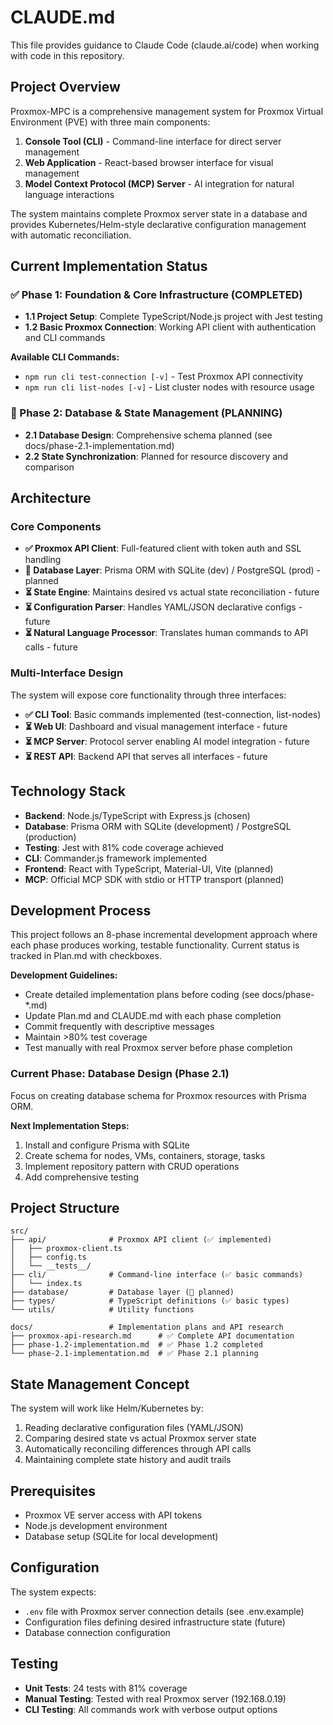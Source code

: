 # CLAUDE.md

This file provides guidance to Claude Code (claude.ai/code) when working with code in this repository.

## Project Overview

Proxmox-MPC is a comprehensive management system for Proxmox Virtual Environment (PVE) with three main components:

1. **Console Tool (CLI)** - Command-line interface for direct server management
2. **Web Application** - React-based browser interface for visual management  
3. **Model Context Protocol (MCP) Server** - AI integration for natural language interactions

The system maintains complete Proxmox server state in a database and provides Kubernetes/Helm-style declarative configuration management with automatic reconciliation.

## Current Implementation Status

### ✅ Phase 1: Foundation & Core Infrastructure (COMPLETED)
- **1.1 Project Setup**: Complete TypeScript/Node.js project with Jest testing
- **1.2 Basic Proxmox Connection**: Working API client with authentication and CLI commands

**Available CLI Commands:**
- `npm run cli test-connection [-v]` - Test Proxmox API connectivity
- `npm run cli list-nodes [-v]` - List cluster nodes with resource usage

### 🚧 Phase 2: Database & State Management (PLANNING)
- **2.1 Database Design**: Comprehensive schema planned (see docs/phase-2.1-implementation.md)
- **2.2 State Synchronization**: Planned for resource discovery and comparison

## Architecture

### Core Components
- **✅ Proxmox API Client**: Full-featured client with token auth and SSL handling
- **🚧 Database Layer**: Prisma ORM with SQLite (dev) / PostgreSQL (prod) - planned
- **⏳ State Engine**: Maintains desired vs actual state reconciliation - future
- **⏳ Configuration Parser**: Handles YAML/JSON declarative configs - future
- **⏳ Natural Language Processor**: Translates human commands to API calls - future

### Multi-Interface Design
The system will expose core functionality through three interfaces:
- **✅ CLI Tool**: Basic commands implemented (test-connection, list-nodes)
- **⏳ Web UI**: Dashboard and visual management interface - future
- **⏳ MCP Server**: Protocol server enabling AI model integration - future
- **⏳ REST API**: Backend API that serves all interfaces - future

## Technology Stack

- **Backend**: Node.js/TypeScript with Express.js (chosen)
- **Database**: Prisma ORM with SQLite (development) / PostgreSQL (production)
- **Testing**: Jest with 81% code coverage achieved
- **CLI**: Commander.js framework implemented
- **Frontend**: React with TypeScript, Material-UI, Vite (planned)
- **MCP**: Official MCP SDK with stdio or HTTP transport (planned)

## Development Process

This project follows an 8-phase incremental development approach where each phase produces working, testable functionality. Current status is tracked in Plan.md with checkboxes.

**Development Guidelines:**
- Create detailed implementation plans before coding (see docs/phase-*.md)
- Update Plan.md and CLAUDE.md with each phase completion
- Commit frequently with descriptive messages
- Maintain >80% test coverage
- Test manually with real Proxmox server before phase completion

### Current Phase: Database Design (Phase 2.1)
Focus on creating database schema for Proxmox resources with Prisma ORM.

**Next Implementation Steps:**
1. Install and configure Prisma with SQLite
2. Create schema for nodes, VMs, containers, storage, tasks
3. Implement repository pattern with CRUD operations
4. Add comprehensive testing

## Project Structure

```
src/
├── api/              # Proxmox API client (✅ implemented)
│   ├── proxmox-client.ts
│   ├── config.ts
│   └── __tests__/
├── cli/              # Command-line interface (✅ basic commands)
│   └── index.ts
├── database/         # Database layer (🚧 planned)
├── types/            # TypeScript definitions (✅ basic types)
└── utils/            # Utility functions

docs/                 # Implementation plans and API research
├── proxmox-api-research.md      # ✅ Complete API documentation
├── phase-1.2-implementation.md  # ✅ Phase 1.2 completed
└── phase-2.1-implementation.md  # ✅ Phase 2.1 planning
```

## State Management Concept

The system will work like Helm/Kubernetes by:
1. Reading declarative configuration files (YAML/JSON)
2. Comparing desired state vs actual Proxmox server state
3. Automatically reconciling differences through API calls
4. Maintaining complete state history and audit trails

## Prerequisites

- Proxmox VE server access with API tokens
- Node.js development environment
- Database setup (SQLite for local development)

## Configuration

The system expects:
- `.env` file with Proxmox server connection details (see .env.example)
- Configuration files defining desired infrastructure state (future)
- Database connection configuration

## Testing

- **Unit Tests**: 24 tests with 81% coverage
- **Manual Testing**: Tested with real Proxmox server (192.168.0.19)
- **CLI Testing**: All commands work with verbose output options